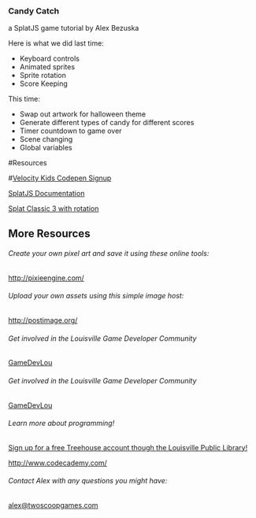 ### Candy Catch
a SplatJS game tutorial by Alex Bezuska

Here is what we did last time:
- Keyboard controls
- Animated sprites
- Sprite rotation
- Score Keeping


This time:

- Swap out artwork for halloween theme
- Generate different types of candy for different scores
- Timer countdown to game over
- Scene changing
- Global variables

#Resources

#[Velocity Kids Codepen Signup](https://docs.google.com/forms/d/1PLbxnpzasREP0YvWKkCPQcf-4G1P_VUwmxE0YB9Vk-E/viewform)


[SplatJS Documentation](http://splatjs.github.io/)

[Splat Classic 3 with rotation](http://cdn.alexbezuska.com/js/splat-3.0.2.min.js)

## More Resources

###### Create your own pixel art and save it using these online tools:
http://pixieengine.com/

###### Upload your own assets using this simple image host:
http://postimage.org/

###### Get involved in the Louisville Game Developer Community
[GameDevLou](http://www.louisvillemakesgames.org)


###### Get involved in the Louisville Game Developer Community
[GameDevLou](http://www.gamedevlou.org)


###### Learn more about programming!
[Sign up for a free Treehouse account though the Louisville Public Library!](http://www.lfpl.org/treehouse/)

http://www.codecademy.com/


###### Contact Alex with any questions you might have:
[alex@twoscoopgames.com](mailto:alex@twoscoopgames.com)
